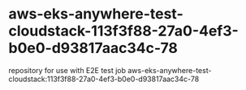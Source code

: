 # aws-eks-anywhere-test-cloudstack-113f3f88-27a0-4ef3-b0e0-d93817aac34c-78
repository for use with E2E test job aws-eks-anywhere-test-cloudstack:113f3f88-27a0-4ef3-b0e0-d93817aac34c-78
